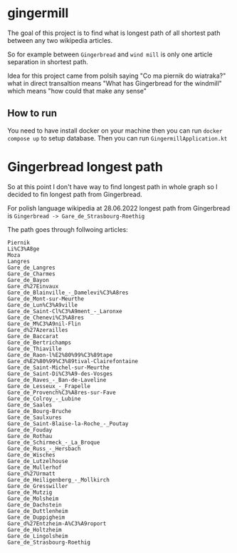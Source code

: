 # gingermill
The goal of this project is to find what is longest path of all shortest path between any two wikipedia articles.

So for example between `Gingerbread` and `wind mill` is only one article separation in shortest path.

Idea for this project came from polsih saying "Co ma piernik do wiatraka?" what in direct transaltion means "What has Gingerbread for the windmill" which means "how could that make any sense" 

## How to run
You need to have install docker on your machine then you can run `docker compose up` to setup database. Then you can run `GingermillApplication.kt`

# Gingerbread longest path
So at this point I don't have way to find longest path in whole graph so I decided to fin longest path from Gingerbread.

For polish language wikipedia at 28.06.2022 longest path from Gingerbread is `Gingerbread -> Gare_de_Strasbourg-Roethig`

The path goes through follwoing articles:
```
Piernik
Li%C3%A8ge
Moza
Langres
Gare_de_Langres
Gare_de_Charmes
Gare_de_Bayon
Gare_d%27Einvaux
Gare_de_Blainville_-_Damelevi%C3%A8res
Gare_de_Mont-sur-Meurthe
Gare_de_Lun%C3%A9ville
Gare_de_Saint-Cl%C3%A9ment_-_Laronxe
Gare_de_Chenevi%C3%A8res
Gare_de_M%C3%A9nil-Flin
Gare_d%27Azerailles
Gare_de_Baccarat
Gare_de_Bertrichamps
Gare_de_Thiaville
Gare_de_Raon-l%E2%80%99%C3%89tape
Gare_d%E2%80%99%C3%89tival-Clairefontaine
Gare_de_Saint-Michel-sur-Meurthe
Gare_de_Saint-Di%C3%A9-des-Vosges
Gare_de_Raves_-_Ban-de-Laveline
Gare_de_Lesseux_-_Frapelle
Gare_de_Provench%C3%A8res-sur-Fave
Gare_de_Colroy_-_Lubine
Gare_de_Saales
Gare_de_Bourg-Bruche
Gare_de_Saulxures
Gare_de_Saint-Blaise-la-Roche_-_Poutay
Gare_de_Fouday
Gare_de_Rothau
Gare_de_Schirmeck_-_La_Broque
Gare_de_Russ_-_Hersbach
Gare_de_Wisches
Gare_de_Lutzelhouse
Gare_de_Mullerhof
Gare_d%27Urmatt
Gare_de_Heiligenberg_-_Mollkirch
Gare_de_Gresswiller
Gare_de_Mutzig
Gare_de_Molsheim
Gare_de_Dachstein
Gare_de_Duttlenheim
Gare_de_Duppigheim
Gare_d%27Entzheim-A%C3%A9roport
Gare_de_Holtzheim
Gare_de_Lingolsheim
Gare_de_Strasbourg-Roethig
```
